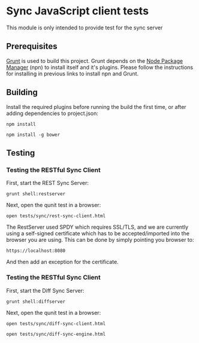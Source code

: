 # Sync JavaScript client tests
This module is only intended to provide test for the sync server

## Prerequisites
[Grunt](http://gruntjs.com/) is used to build this project. Grunt depends on the
[Node Package Manager](https://npmjs.org/) (npn) to install itself and it's plugins. Please follow the instructions
for installing in previous links to install npn and Grunt.

## Building
Install the required plugins before running the build the first time, or after adding dependencies to project.json:

    npm install

    npm install -g bower

## Testing

### Testing the RESTful Sync Client
First, start the REST Sync Server:

    grunt shell:restserver

Next, open the qunit test in a browser:

    open tests/sync/rest-sync-client.html

The RestServer used SPDY which requires SSL/TLS, and we are currently using a self-signed certificate which has to
be accepted/imported into the browser you are using. This can be done by simply pointing you browser to:

    https://localhost:8080

And then add an exception for the certificate.


### Testing the RESTful Sync Client
First, start the Diff Sync Server:

    grunt shell:diffserver
    
Next, open the qunit test in a browser:

    open tests/sync/diff-sync-client.html

    open tests/sync/diff-sync-engine.html


